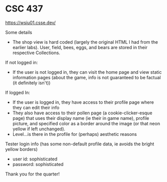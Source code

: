 # CSC 437

https://wsiu01.csse.dev/

Some details

- The shop view is hard coded (largely the original HTML I had from the earlier labs). User, field, bees, eggs, and bears are stored in their respective Collections.

If not logged in:
- If the user is not logged in, they can visit the home page and view static information pages (about the game, info is not guaranteed to be factual (it definitely isn't))

If logged In:
- If the user is logged in, they have access to their profile page where they can edit their info
- They also have access to their pollen page (a cookie-clicker-esque page) that uses their display name (ie their in game name), profile picture, and specified color as a border around the image (or that neon yellow if left unchanged).
- Level...is there in the profile for (perhaps) aesthetic reasons 

Tester login info (has some non-default profile data, ie avoids the bright yellow borders)
- user id: sophisticated
- password: sophisticated

Thank you for the quarter!